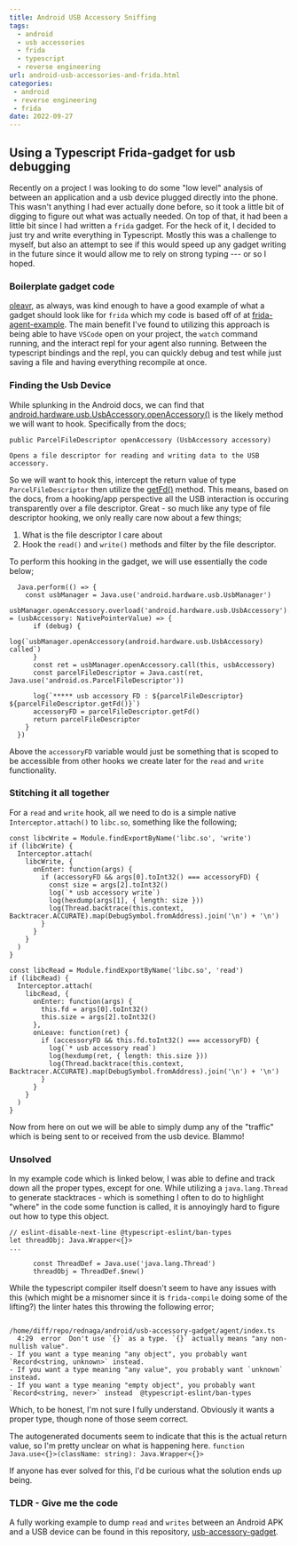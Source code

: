 ```yaml
---
title: Android USB Accessory Sniffing
tags:
  - android
  - usb accessories
  - frida
  - typescript
  - reverse engineering
url: android-usb-accessories-and-frida.html
categories:
 - android
 - reverse engineering
 - frida
date: 2022-09-27
---
```


## Using a Typescript Frida-gadget for usb debugging

Recently on a project I was looking to do some "low level" analysis of between an application and a usb device plugged directly into the phone. This wasn't anything I had ever actually done before, so it took a little bit of digging to figure out what was actually needed. On top of that, it had been a little bit since I had written a `frida` gadget. For the heck of it, I decided to just try and write everything in Typescript. Mostly this was a challenge to myself, but also an attempt to see if this would speed up any gadget writing in the future since it would allow me to rely on strong typing --- or so I hoped.

### Boilerplate gadget code

[oleavr](https://github.com/oleavr), as always, was kind enough to have a good example of what a gadget should look like for `frida` which my code is based off of at [frida-agent-example](https://github.com/oleavr/frida-agent-example). The main benefit I've found to utilizing this approach is being able to have `VSCode` open on your project, the `watch` command running, and the interact repl for your agent also running. Between the typescript bindings and the repl, you can quickly debug and test while just saving a file and having everything recompile at once.

### Finding the Usb Device

While splunking in the Android docs, we can find that [android.hardware.usb.UsbAccessory.openAccessory()](https://developer.android.com/reference/android/hardware/usb/UsbManager#openAccessory(android.hardware.usb.UsbAccessory)) is the likely method we will want to hook. Specifically from the docs;

```
public ParcelFileDescriptor openAccessory (UsbAccessory accessory)

Opens a file descriptor for reading and writing data to the USB accessory.
```

So we will want to hook this, intercept the return value of type `ParcelFileDescriptor` then utilize the [getFd()](https://developer.android.com/reference/android/os/ParcelFileDescriptor#getFd()) method. This means, based on the docs, from a hooking/app perspective all the USB interaction is occuring transparently over a file descriptor. Great - so much like any type of file descriptor hooking, we only really care now about a few things;

1. What is the file descriptor I care about
2. Hook the `read()` and `write()` methods and filter by the file descriptor.

To perform this hooking in the gadget, we will use essentially the code below;

```
  Java.perform(() => {
    const usbManager = Java.use('android.hardware.usb.UsbManager')
    usbManager.openAccessory.overload('android.hardware.usb.UsbAccessory').implementation = (usbAccessory: NativePointerValue) => {
      if (debug) {
        log(`usbManager.openAccessory(android.hardware.usb.UsbAccessory) called`)
      }
      const ret = usbManager.openAccessory.call(this, usbAccessory)
      const parcelFileDescriptor = Java.cast(ret, Java.use('android.os.ParcelFileDescriptor'))
      
      log(`***** usb accessory FD : ${parcelFileDescriptor} ${parcelFileDescriptor.getFd()}`)
      accessoryFD = parcelFileDescriptor.getFd()
      return parcelFileDescriptor
    }
  })
```

Above the `accessoryFD` variable would just be something that is scoped to be accessible from other hooks we create later for the `read` and `write` functionality.

### Stitching it all together

For a `read` and `write` hook, all we need to do is a simple native `Interceptor.attach()` to `libc.so`, something like the following;

```
const libcWrite = Module.findExportByName('libc.so', 'write')
if (libcWrite) {
  Interceptor.attach(
    libcWrite, {
      onEnter: function(args) {
        if (accessoryFD && args[0].toInt32() === accessoryFD) {
          const size = args[2].toInt32()
          log(`* usb accessory write`)
          log(hexdump(args[1], { length: size }))
          log(Thread.backtrace(this.context, Backtracer.ACCURATE).map(DebugSymbol.fromAddress).join('\n') + '\n')
        }
      }
    }
  )
}

const libcRead = Module.findExportByName('libc.so', 'read')
if (libcRead) {
  Interceptor.attach(
    libcRead, {
      onEnter: function(args) {
        this.fd = args[0].toInt32()
        this.size = args[2].toInt32()
      },
      onLeave: function(ret) {
        if (accessoryFD && this.fd.toInt32() === accessoryFD) {
          log(`* usb accessory read`)
          log(hexdump(ret, { length: this.size }))
          log(Thread.backtrace(this.context, Backtracer.ACCURATE).map(DebugSymbol.fromAddress).join('\n') + '\n')
        }
      }
    }
  )
}
```

Now from here on out we will be able to simply dump any of the "traffic" which is being sent to or received from the usb device. Blammo!

### Unsolved

In my example code which is linked below, I was able to define and track down all the proper types, except for one. While utilizing a `java.lang.Thread` to generate stacktraces - which is something I often to do to highlight "where" in the code some function is called, it is annoyingly hard to figure out how to type this object.

```
// eslint-disable-next-line @typescript-eslint/ban-types
let threadObj: Java.Wrapper<{}>
...

      const ThreadDef = Java.use('java.lang.Thread')
      threadObj = ThreadDef.$new()
```

While the typescript compiler itself doesn't seem to have any issues with this (which might be a misnomer since it is `frida-compile` doing some of the lifting?) the linter hates this throwing the following error;

```

/home/diff/repo/rednaga/android/usb-accessory-gadget/agent/index.ts
  4:29  error  Don't use `{}` as a type. `{}` actually means "any non-nullish value".
- If you want a type meaning "any object", you probably want `Record<string, unknown>` instead.
- If you want a type meaning "any value", you probably want `unknown` instead.
- If you want a type meaning "empty object", you probably want `Record<string, never>` instead  @typescript-eslint/ban-types
```

Which, to be honest, I'm not sure I fully understand. Obviously it wants a proper type, though none of those seem correct.

The autogenerated documents seem to indicate that this is the actual return value, so I'm pretty unclear on what is happening here.
`function Java.use<{}>(className: string): Java.Wrapper<{}>`

If anyone has ever solved for this, I'd be curious what the solution ends up being.

### TLDR - Give me the code
A fully working example to dump `read` and `writes` between an Android APK and a USB device can be found in this repository, [usb-accessory-gadget](https://github.com/strazzere/usb-accessory-gadget).